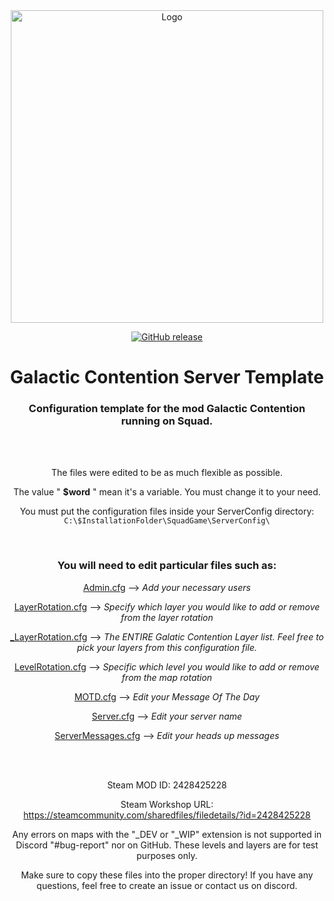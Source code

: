 <div align="center">

<img src="Logo/GC_Logo.png" alt="Logo" width="500"/>

[![GitHub release](https://img.shields.io/github/release/Buff-oG/GC-Server-Conf-Template.svg?style=flat-square)](https://github.com/Buff-oG/GC-Server-Conf-Template/releases)

# Galactic Contention Server Template

### Configuration template for the mod Galactic Contention running on Squad.

<br><br>

The files were edited to be as much flexible as possible.

The value " **$word** " mean it's a variable. You must change it to your need.

You must put the configuration files inside your ServerConfig directory:
<br>
```C:\$InstallationFolder\SquadGame\ServerConfig\```

<br>

### You will need to edit particular files such as:

[Admin.cfg](https://github.com/Buff-original/GC-Server-Conf-Template/blob/main/ServerConfig/Admins.cfg) --> *Add your necessary users*

[LayerRotation.cfg](https://github.com/Buff-original/GC-Server-Conf-Template/blob/main/ServerConfig/LayerRotation.cfg) --> *Specify which layer you would like to add or remove from the layer rotation*

[_LayerRotation.cfg](https://github.com/Buff-original/GC-Server-Conf-Template/blob/main/ServerConfig/LevelRotation.cfg) --> *The ENTIRE Galatic Contention Layer list. Feel free to pick your layers from this configuration file.*

[LevelRotation.cfg](https://github.com/Buff-original/GC-Server-Conf-Template/blob/main/ServerConfig/LevelRotation.cfg) --> *Specific which level you would like to add or remove from the map rotation*

[MOTD.cfg](https://github.com/Buff-original/GC-Server-Conf-Template/blob/main/ServerConfig/MOTD.cfg) --> *Edit your Message Of The Day*

[Server.cfg](https://github.com/Buff-original/GC-Server-Conf-Template/blob/main/ServerConfig/Server.cfg) --> *Edit your server name*

[ServerMessages.cfg](https://github.com/Buff-original/GC-Server-Conf-Template/blob/main/ServerConfig/ServerMessages.cfg) --> *Edit your heads up messages*

<br><br>

Steam MOD ID: 2428425228

Steam Workshop URL: https://steamcommunity.com/sharedfiles/filedetails/?id=2428425228
 
Any errors on maps with the "_DEV or "_WIP" extension is not supported in Discord "#bug-report" nor on GitHub. These levels and layers are for test purposes only.

Make sure to copy these files into the proper directory! If you have any questions, feel free to create an issue or contact us on discord.
